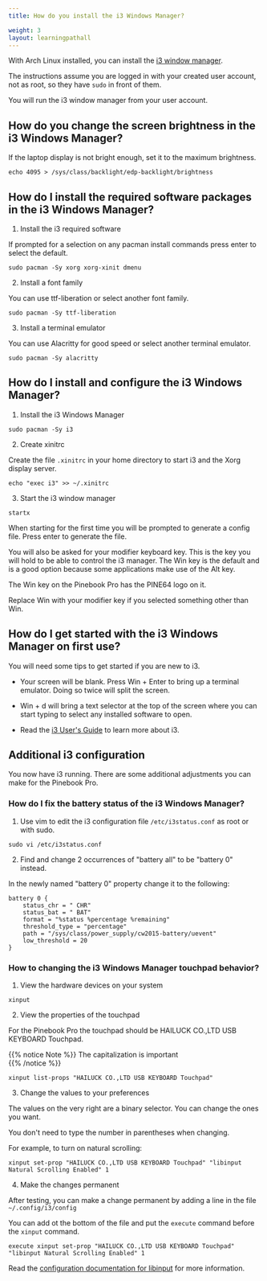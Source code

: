 ```yaml
---
title: How do you install the i3 Windows Manager?

weight: 3
layout: learningpathall
---
```


With Arch Linux installed, you can install the [i3 window manager](https://i3wm.org/). 

The instructions assume you are logged in with your created user account, not as root, so they have `sudo` in front of them. 

You will run the i3 window manager from your user account. 

## How do you change the screen brightness in the i3 Windows Manager?

If the laptop display is not bright enough, set it to the maximum brightness.

```console
echo 4095 > /sys/class/backlight/edp-backlight/brightness
```

## How do I install the required software packages in the i3 Windows Manager?

1. Install the i3 required software 

If prompted for a selection on any pacman install commands press enter to select the default.

```console
sudo pacman -Sy xorg xorg-xinit dmenu
``` 

2. Install a font family

You can use ttf-liberation or select another font family. 

```console
sudo pacman -Sy ttf-liberation
```

3. Install a terminal emulator 

You can use Alacritty for good speed or select another terminal emulator.

```console
sudo pacman -Sy alacritty
```

## How do I install and configure the i3 Windows Manager?

1. Install the i3 Windows Manager 

```console
sudo pacman -Sy i3
```

2. Create xinitrc 

Create the file `.xinitrc` in your home directory to start i3 and the Xorg display server.

```console
echo "exec i3" >> ~/.xinitrc
```

3. Start the i3 window manager

```console
startx
```

When starting for the first time you will be prompted to generate a config file. Press enter to generate the file. 

You will also be asked for your modifier keyboard key. This is the key you will hold to be able to control the i3 manager. The Win key is the default and is a good option because some applications make use of the Alt key. 

The Win key on the Pinebook Pro has the PINE64 logo on it. 

Replace Win with your modifier key if you selected something other than Win.

## How do I get started with the i3 Windows Manager on first use?

You will need some tips to get started if you are new to i3. 

* Your screen will be blank. Press Win + Enter to bring up a terminal emulator. Doing so twice will split the screen. 

* Win + d will bring a text selector at the top of the screen where you can start typing to select any installed software to open.

* Read the [i3 User's Guide](https://i3wm.org/docs/userguide.html) to learn more about i3.

## Additional i3 configuration

You now have i3 running. There are some additional adjustments you can make for the Pinebook Pro. 

### How do I fix the battery status of the i3 Windows Manager? 

1. Use vim to edit the i3 configuration file `/etc/i3status.conf` as root or with sudo. 

```console
sudo vi /etc/i3status.conf
```

2. Find and change 2 occurrences of "battery all" to be "battery 0" instead. 

In the newly named "battery 0" property change it to the following:

```console
battery 0 {
    status_chr = " CHR"
    status_bat = " BAT"
    format = "%status %percentage %remaining"
    threshold_type = "percentage"
    path = "/sys/class/power_supply/cw2015-battery/uevent"
    low_threshold = 20
}
```

### How to changing the i3 Windows Manager touchpad behavior?

1. View the hardware devices on your system

```console
xinput
```

2. View the properties of the touchpad 

For the Pinebook Pro the touchpad should be HAILUCK CO.,LTD USB KEYBOARD Touchpad. 

{{% notice Note %}}
The capitalization is important  
{{% /notice %}}

```console
xinput list-props "HAILUCK CO.,LTD USB KEYBOARD Touchpad"
```

3. Change the values to your preferences

The values on the very right are a binary selector. You can change the ones you want. 

You don't need to type the number in parentheses when changing. 

For example, to turn on natural scrolling:

```console
xinput set-prop "HAILUCK CO.,LTD USB KEYBOARD Touchpad" "libinput Natural Scrolling Enabled" 1
```

4. Make the changes permanent

After testing, you can make a change permanent by adding a line in  the file `~/.config/i3/config`

You can add ot the bottom of the file and put the `execute` command before the `xinput` command. 

```console
execute xinput set-prop "HAILUCK CO.,LTD USB KEYBOARD Touchpad" "libinput Natural Scrolling Enabled" 1
```

Read the [configuration documentation for libinput](https://wayland.freedesktop.org/libinput/doc/latest/configuration.html) for more information.

